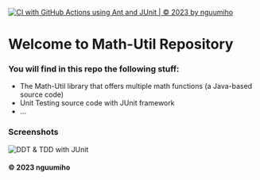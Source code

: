 [![CI with GitHub Actions using Ant and JUnit | © 2023 by nguumiho](https://github.com/nguumiho/math-util/actions/workflows/ci-junit.yml/badge.svg)](https://github.com/nguumiho/math-util/actions/workflows/ci-junit.yml)

# Welcome to Math-Util Repository
### You will find in this repo the following stuff:
* The Math-Util library that offers multiple math functions (a Java-based source code)
* Unit Testing source code with JUnit framework
* ...

### Screenshots
![DDT & TDD with JUnit](https://github.com/nguumiho/math-util/blob/main/images/DDT%20with%20JUnit.png)

#### © 2023 nguumiho